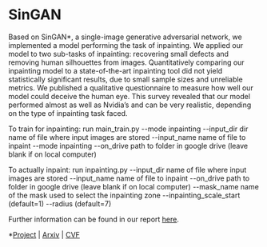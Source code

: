 # SinGAN
Based on SinGAN*, a single-image generative adversarial network, we implemented a model performing the task of inpainting. We applied our model to two sub-tasks of inpainting: recovering small defects and removing human silhouettes from images. Quantitatively comparing our inpainting model to a state-of-the-art inpainting tool did not yield statistically significant results, due to small sample sizes and unreliable metrics. We published a qualitative questionnaire to measure how well our model could deceive the human eye. This survey revealed that our model performed almost as well as Nvidia’s and can be very realistic, depending on the type of inpainting task faced.


To train for inpainting: run main_train.py --mode inpainting
--input_dir dir name of file where input images are stored
--input_name name of file to inpaint
--mode inpainting
--on_drive  path to folder in google drive (leave blank if on local computer)

To actually inpaint: run inpainting.py
--input_dir name of file where input images are stored
--input_name name of file to inpaint
--on_drive path to folder in google drive (leave blank if on local computer)
--mask_name name of the mask used to select the inpainting zone
--inpainting_scale_start (default=1)
--radius (default=7)

Further information can be found in our report [here](FPR_Boudin_Ebert.pdf).

*[Project](https://tamarott.github.io/SinGAN.htm) | [Arxiv](https://arxiv.org/pdf/1905.01164.pdf) | [CVF](http://openaccess.thecvf.com/content_ICCV_2019/papers/Shaham_SinGAN_Learning_a_Generative_Model_From_a_Single_Natural_Image_ICCV_2019_paper.pdf)


